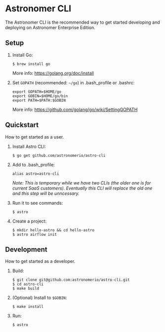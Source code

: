 # Astronomer CLI

The Astronomer CLI is the recommended way to get started developing and deploying on Astronomer Enterprise Edition.

## Setup

1. Install Go:

    ```
    $ brew install go
    ```

    More info: <https://golang.org/doc/install>

1. Set `GOPATH` (recommended: `~/go`) in .bash_profile or .bashrc:

    ```
    export GOPATH=$HOME/go
    export GOBIN=$HOME/go/bin
    export PATH=$PATH:$GOBIN
    ```

    More info: <https://github.com/golang/go/wiki/SettingGOPATH>

## Quickstart

How to get started as a user.

1. Install Astro CLI:

    ```
    $ go get github.com/astronomerio/astro-cli
    ```

1. Add to .bash_profile:

    ```
    alias astro=astro-cli
    ```

    *Note: This is temporary while we have two CLIs (the older one is for current SaaS customers). Eventually this CLI will replace the old one and this step will be unncessary.*

1. Run it to see commands:

    ```
    $ astro
    ```

1. Create a project:

    ```
    $ mkdir hello-astro && cd hello-astro
    $ astro airflow init
    ```

## Development

How to get started as a developer.

1. Build:

    ```
    $ git clone git@github.com:astronomerio/astro-cli.git
    $ cd astro-cli
    $ make build
    ```

1. (Optional) Install to `$GOBIN`:

    ```
    $ make install
    ```

1. Run:

    ```
    $ astro
    ```
